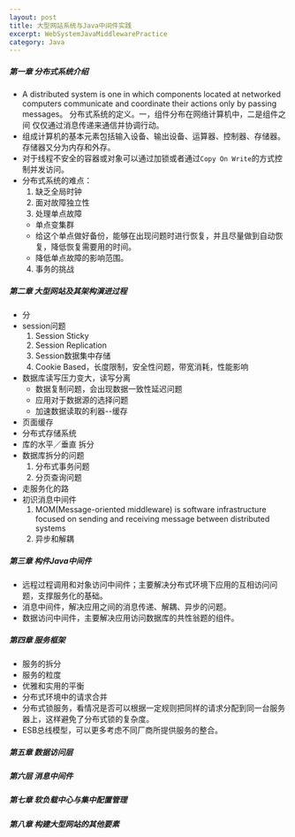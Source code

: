 ```yaml
---
layout: post
title: 大型网站系统与Java中间件实践
excerpt: WebSystemJavaMiddlewarePractice
category: Java
---
```


##### 第一章 分布式系统介绍

- A distributed system is one in which components located at networked computers communicate and
  coordinate their actions only by passing messages。 分布式系统的定义。一，组件分布在网络计算机中，二是组件之间
  仅仅通过消息传递来通信并协调行动。
- 组成计算机的基本元素包括输入设备、输出设备、运算器、控制器、存储器。存储器又分为内存和外存。
- 对于线程不安全的容器或对象可以通过加锁或者通过`Copy On Write`的方式控制并发访问。
- 分布式系统的难点：
  1. 缺乏全局时钟
  2. 面对故障独立性
  3. 处理单点故障
    - 单点变集群
    - 给这个单点做好备份，能够在出现问题时进行恢复，并且尽量做到自动恢复，降低恢复需要用的时间。
    - 降低单点故障的影响范围。
  4. 事务的挑战

##### 第二章 大型网站及其架构演进过程
- 分
- session问题
  1. Session Sticky
  2. Session Replication
  3. Session数据集中存储
  4. Cookie Based，长度限制，安全性问题，带宽消耗，性能影响
- 数据库读写压力变大，读写分离
  - 数据复制问题，会出现数据一致性延迟问题
  - 应用对于数据源的选择问题
  - 加速数据读取的利器--缓存
- 页面缓存
- 分布式存储系统
- 库的水平／垂直 拆分
- 数据库拆分的问题
  1. 分布式事务问题
  2. 分页查询问题
- 走服务化的路
- 初识消息中间件
  1. MOM(Message-oriented middleware) is software infrastructure focused on sending and receiving
    message between distributed systems
  2. 异步和解耦

##### 第三章 构件Java中间件

- 远程过程调用和对象访问中间件；主要解决分布式环境下应用的互相访问问题，支撑服务化的基础。
- 消息中间件，解决应用之间的消息传递、解耦、异步的问题。
- 数据访问中间件，主要解决应用访问数据库的共性翁题的组件。

##### 第四章 服务框架

- 服务的拆分
- 服务的粒度
- 优雅和实用的平衡
- 分布式环境中的请求合并
- 分布式锁服务，看情况是否可以根据一定规则把同样的请求分配到同一台服务器上，这样避免了分布式锁的复杂度。
- ESB总线模型，可以更多考虑不同厂商所提供服务的整合。 

##### 第五章 数据访问层

##### 第六层 消息中间件

##### 第七章 软负载中心与集中配置管理

##### 第八章 构建大型网站的其他要素
